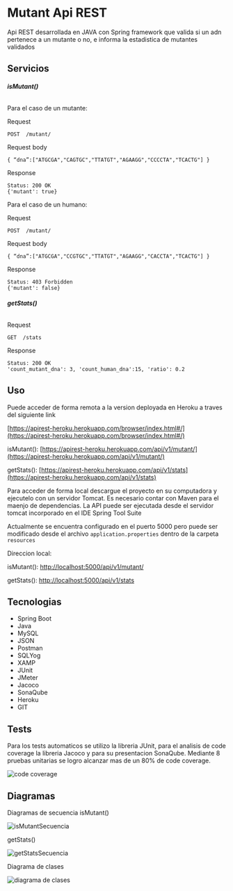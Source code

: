 # Mutant Api REST

Api REST desarrollada en JAVA con Spring framework que valida si un adn pertenece a un mutante o no, e informa la estadistica de mutantes validados

## Servicios

###### **isMutant()**


Para el caso de un mutante:

Request
```
POST  /mutant/
```

Request body
```
{ “dna”:["ATGCGA","CAGTGC","TTATGT","AGAAGG","CCCCTA","TCACTG"] }
```

Response
```
Status: 200 OK 
{'mutant': true}
```



Para el caso de un humano:

Request
```
POST  /mutant/
```

Request body
```
{ “dna”:["ATGCGA","CCGTGC","TTATGT","AGAAGG","CACCTA","TCACTG"] }
```

Response
```
Status: 403 Forbidden 
{'mutant': false}
```



###### **getStats()**

Request
```
GET  /stats
```

Response
```
Status: 200 OK 
'count_mutant_dna': 3, 'count_human_dna':15, 'ratio': 0.2
```



## Uso
Puede acceder de forma remota a la version deployada en Heroku a traves del siguiente link

[https://apirest-heroku.herokuapp.com/browser/index.html#/](https://apirest-heroku.herokuapp.com/browser/index.html#/)

isMutant(): [https://apirest-heroku.herokuapp.com/api/v1/mutant/](https://apirest-heroku.herokuapp.com/api/v1/mutant/)

getStats(): [https://apirest-heroku.herokuapp.com/api/v1/stats](https://apirest-heroku.herokuapp.com/api/v1/stats)

Para acceder de forma local descargue el proyecto en su computadora y ejecutelo con un servidor Tomcat.
Es necesario contar con Maven para el maenjo de dependencias.
La API puede ser ejecutada desde el servidor tomcat incorporado en el IDE Spring Tool Suite

Actualmente se encuentra configurado en el puerto 5000 pero puede ser modificado desde el archivo `application.properties` dentro de la carpeta `resources`

Direccion local:

isMutant(): [http://localhost:5000/api/v1/mutant/](http://localhost:5000/api/v1/mutant/)

getStats(): [http://localhost:5000/api/v1/stats](http://localhost:5000/api/v1/stats)

## Tecnologias
- Spring Boot
- Java
- MySQL
- JSON
- Postman
- SQLYog
- XAMP
- JUnit
- JMeter
- Jacoco
- SonaQube
- Heroku
- GIT

## Tests
Para los tests automaticos se utilizo la libreria JUnit, para el analisis de code coverage la libreria Jacoco y para su presentacion SonaQube.
Mediante 8 pruebas unitarias se logro alcanzar mas de un 80% de code coverage.
  
  ![code coverage](https://user-images.githubusercontent.com/40373481/68698917-b9c64700-0560-11ea-89c8-d964bd849860.PNG)
  
## Diagramas
Diagramas de secuencia
isMutant()

![isMutantSecuencia](https://user-images.githubusercontent.com/40373481/68699095-1c1f4780-0561-11ea-987d-838b9c8a643a.png)



getStats()

![getStatsSecuencia](https://user-images.githubusercontent.com/40373481/68699192-4ec94000-0561-11ea-9107-1ce758a9db10.png)



Diagrama de clases

![diagrama de clases](https://user-images.githubusercontent.com/40373481/68699271-77513a00-0561-11ea-87e1-e547d3bda5fb.png)
